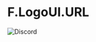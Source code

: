 # F.LogoUI.URL
![Discord](https://img.shields.io/discord/742861338233274418?label=Discord&logo=Discord)
